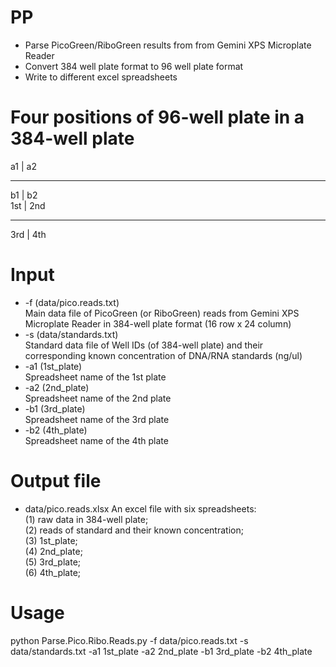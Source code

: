 # PP
* Parse PicoGreen/RiboGreen results from from Gemini XPS Microplate Reader
* Convert 384 well plate format to 96 well plate format
* Write to different excel spreadsheets
# Four positions of 96-well plate in a 384-well plate
 a1 | a2
- - - - -
 b1 | b2
<br />
1st | 2nd
- - - - -
3rd | 4th
# Input
* -f (data/pico.reads.txt)
<br />Main data file of PicoGreen (or RiboGreen) reads from Gemini XPS Microplate Reader in 384-well plate format (16 row x 24 column)
* -s (data/standards.txt)
<br />Standard data file of Well IDs (of 384-well plate) and their corresponding known concentration of DNA/RNA standards (ng/ul)
* -a1 (1st_plate)
<br />Spreadsheet name of the 1st plate
* -a2 (2nd_plate)
<br />Spreadsheet name of the 2nd plate
* -b1 (3rd_plate)
<br />Spreadsheet name of the 3rd plate
* -b2 (4th_plate)
<br />Spreadsheet name of the 4th plate
# Output file
* data/pico.reads.xlsx
An excel file with six spreadsheets:
<br />(1) raw data in 384-well plate; 
<br />(2) reads of standard and their known concentration; 
<br />(3) 1st_plate; 
<br />(4) 2nd_plate; 
<br />(5) 3rd_plate; 
<br />(6) 4th_plate; 
# Usage
python Parse.Pico.Ribo.Reads.py -f data/pico.reads.txt -s data/standards.txt -a1 1st_plate -a2 2nd_plate -b1 3rd_plate -b2 4th_plate
